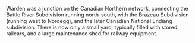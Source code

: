 Warden was a junction on the Canadian Northern network, connecting the Battle River Subdivision running north-south, with the Brazeau Subdivision (running west to Nordegg), and the later Canadian National Endiang subdivision. There is now only a small yard, typically filled with stored railcars, and a large maintenance shed for railway equipment.
